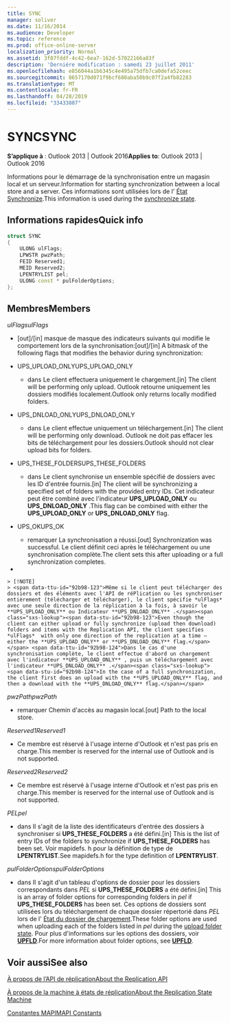 ```yaml
---
title: SYNC
manager: soliver
ms.date: 11/16/2014
ms.audience: Developer
ms.topic: reference
ms.prod: office-online-server
localization_priority: Normal
ms.assetid: 3f07fddf-4c42-6ea7-162d-57022166a83f
description: 'Derniére modification : samedi 23 juillet 2011'
ms.openlocfilehash: e856044a1b6345c4e495a75dfb7ca0defa52ceec
ms.sourcegitcommit: 8657170d071f9bcf680aba50b9c07f2a4fb82283
ms.translationtype: MT
ms.contentlocale: fr-FR
ms.lasthandoff: 04/28/2019
ms.locfileid: "33433807"
---
```

# <a name="sync"></a><span data-ttu-id="92b98-103">SYNC</span><span class="sxs-lookup"><span data-stu-id="92b98-103">SYNC</span></span>

  
  
<span data-ttu-id="92b98-104">**S’applique à** : Outlook 2013 | Outlook 2016</span><span class="sxs-lookup"><span data-stu-id="92b98-104">**Applies to**: Outlook 2013 | Outlook 2016</span></span> 
  
<span data-ttu-id="92b98-105">Informations pour le démarrage de la synchronisation entre un magasin local et un serveur.</span><span class="sxs-lookup"><span data-stu-id="92b98-105">Information for starting synchronization between a local store and a server.</span></span> <span data-ttu-id="92b98-106">Ces informations sont utilisées lors de l' [État Synchronize](synchronize-state.md).</span><span class="sxs-lookup"><span data-stu-id="92b98-106">This information is used during the [synchronize state](synchronize-state.md).</span></span>
  
## <a name="quick-info"></a><span data-ttu-id="92b98-107">Informations rapides</span><span class="sxs-lookup"><span data-stu-id="92b98-107">Quick info</span></span>

```cpp
struct SYNC 
{ 
    ULONG ulFlags; 
    LPWSTR pwzPath; 
    FEID Reserved1; 
    MEID Reserved2; 
    LPENTRYLIST pel; 
    ULONG const * pulFolderOptions; 
};
```

## <a name="members"></a><span data-ttu-id="92b98-108">Membres</span><span class="sxs-lookup"><span data-stu-id="92b98-108">Members</span></span>

 <span data-ttu-id="92b98-109">_ulFlags_</span><span class="sxs-lookup"><span data-stu-id="92b98-109">_ulFlags_</span></span>
  
- <span data-ttu-id="92b98-110">[out]/[in] masque de masque des indicateurs suivants qui modifie le comportement lors de la synchronisation:</span><span class="sxs-lookup"><span data-stu-id="92b98-110">[out]/[in] A bitmask of the following flags that modifies the behavior during synchronization:</span></span>
    
- <span data-ttu-id="92b98-111">UPS_UPLOAD_ONLY</span><span class="sxs-lookup"><span data-stu-id="92b98-111">UPS_UPLOAD_ONLY</span></span>
    
  - <span data-ttu-id="92b98-112">dans Le client effectuera uniquement le chargement.</span><span class="sxs-lookup"><span data-stu-id="92b98-112">[in] The client will be performing only upload.</span></span> <span data-ttu-id="92b98-113">Outlook retourne uniquement les dossiers modifiés localement.</span><span class="sxs-lookup"><span data-stu-id="92b98-113">Outlook only returns locally modified folders.</span></span>
    
- <span data-ttu-id="92b98-114">UPS_DNLOAD_ONLY</span><span class="sxs-lookup"><span data-stu-id="92b98-114">UPS_DNLOAD_ONLY</span></span>
    
  - <span data-ttu-id="92b98-115">dans Le client effectue uniquement un téléchargement.</span><span class="sxs-lookup"><span data-stu-id="92b98-115">[in] The client will be performing only download.</span></span> <span data-ttu-id="92b98-116">Outlook ne doit pas effacer les bits de téléchargement pour les dossiers.</span><span class="sxs-lookup"><span data-stu-id="92b98-116">Outlook should not clear upload bits for folders.</span></span>
    
- <span data-ttu-id="92b98-117">UPS_THESE_FOLDERS</span><span class="sxs-lookup"><span data-stu-id="92b98-117">UPS_THESE_FOLDERS</span></span>
    
  - <span data-ttu-id="92b98-118">dans Le client synchronise un ensemble spécifié de dossiers avec les ID d'entrée fournis.</span><span class="sxs-lookup"><span data-stu-id="92b98-118">[in] The client will be synchronizing a specified set of folders with the provided entry IDs.</span></span> <span data-ttu-id="92b98-119">Cet indicateur peut être combiné avec l'indicateur **UPS_UPLOAD_ONLY** ou **UPS_DNLOAD_ONLY** .</span><span class="sxs-lookup"><span data-stu-id="92b98-119">This flag can be combined with either the **UPS_UPLOAD_ONLY** or **UPS_DNLOAD_ONLY** flag.</span></span> 
    
- <span data-ttu-id="92b98-120">UPS_OK</span><span class="sxs-lookup"><span data-stu-id="92b98-120">UPS_OK</span></span>
    
  - <span data-ttu-id="92b98-121">remarquer La synchronisation a réussi.</span><span class="sxs-lookup"><span data-stu-id="92b98-121">[out] Synchronization was successful.</span></span> <span data-ttu-id="92b98-122">Le client définit ceci après le téléchargement ou une synchronisation complète.</span><span class="sxs-lookup"><span data-stu-id="92b98-122">The client sets this after uploading or a full synchronization completes.</span></span>
    
- 
    
    > [!NOTE]
    > <span data-ttu-id="92b98-123">Même si le client peut télécharger des dossiers et des éléments avec l'API de réPlication ou les synchroniser entièrement (télécharger et télécharger), le client spécifie *ulFlags* avec une seule direction de la réplication à la fois, à savoir le **UPS_UPLOAD_ONLY** ou Indicateur **UPS_DNLOAD_ONLY** .</span><span class="sxs-lookup"><span data-stu-id="92b98-123">Even though the client can either upload or fully synchronize (upload then download) folders and items with the Replication API, the client specifies  *ulFlags*  with only one direction of the replication at a time — either the **UPS_UPLOAD_ONLY** or **UPS_DNLOAD_ONLY** flag.</span></span> <span data-ttu-id="92b98-124">Dans le cas d'une synchronisation complète, le client effectue d'abord un chargement avec l'indicateur **UPS_UPLOAD_ONLY** , puis un téléchargement avec l'indicateur **UPS_DNLOAD_ONLY** .</span><span class="sxs-lookup"><span data-stu-id="92b98-124">In the case of a full synchronization, the client first does an upload with the **UPS_UPLOAD_ONLY** flag, and then a download with the **UPS_DNLOAD_ONLY** flag.</span></span> 
  
 <span data-ttu-id="92b98-125">_pwzPath_</span><span class="sxs-lookup"><span data-stu-id="92b98-125">_pwzPath_</span></span>
  
- <span data-ttu-id="92b98-126">remarquer Chemin d'accès au magasin local.</span><span class="sxs-lookup"><span data-stu-id="92b98-126">[out] Path to the local store.</span></span>
    
 <span data-ttu-id="92b98-127">_Reserved1_</span><span class="sxs-lookup"><span data-stu-id="92b98-127">_Reserved1_</span></span>
  
- <span data-ttu-id="92b98-128">Ce membre est réservé à l'usage interne d'Outlook et n'est pas pris en charge.</span><span class="sxs-lookup"><span data-stu-id="92b98-128">This member is reserved for the internal use of Outlook and is not supported.</span></span>
    
 <span data-ttu-id="92b98-129">_Reserved2_</span><span class="sxs-lookup"><span data-stu-id="92b98-129">_Reserved2_</span></span>
  
- <span data-ttu-id="92b98-130">Ce membre est réservé à l'usage interne d'Outlook et n'est pas pris en charge.</span><span class="sxs-lookup"><span data-stu-id="92b98-130">This member is reserved for the internal use of Outlook and is not supported.</span></span>
    
 <span data-ttu-id="92b98-131">*PEL*</span><span class="sxs-lookup"><span data-stu-id="92b98-131">*pel*</span></span> 
  
- <span data-ttu-id="92b98-132">dans Il s'agit de la liste des identificateurs d'entrée des dossiers à synchroniser si **UPS_THESE_FOLDERS** a été défini.</span><span class="sxs-lookup"><span data-stu-id="92b98-132">[in] This is the list of entry IDs of the folders to synchronize if **UPS_THESE_FOLDERS** has been set.</span></span> <span data-ttu-id="92b98-133">Voir mapidefs. h pour la définition de type de **LPENTRYLIST**.</span><span class="sxs-lookup"><span data-stu-id="92b98-133">See mapidefs.h for the type definition of **LPENTRYLIST**.</span></span> 
    
 <span data-ttu-id="92b98-134">_pulFolderOptions_</span><span class="sxs-lookup"><span data-stu-id="92b98-134">_pulFolderOptions_</span></span>
  
- <span data-ttu-id="92b98-135">dans Il s'agit d'un tableau d'options de dossier pour les dossiers correspondants dans *PEL* si **UPS_THESE_FOLDERS** a été défini.</span><span class="sxs-lookup"><span data-stu-id="92b98-135">[in] This is an array of folder options for corresponding folders in  *pel*  if **UPS_THESE_FOLDERS** has been set.</span></span> <span data-ttu-id="92b98-136">Ces options de dossiers sont utilisées lors du téléchargement de chaque dossier répertorié dans *PEL* lors de l' [État du dossier de chargement](upload-folder-state.md).</span><span class="sxs-lookup"><span data-stu-id="92b98-136">These folder options are used when uploading each of the folders listed in  *pel*  during the [upload folder state](upload-folder-state.md).</span></span> <span data-ttu-id="92b98-137">Pour plus d'informations sur les options des dossiers, voir **[UPFLD](upfld.md)**.</span><span class="sxs-lookup"><span data-stu-id="92b98-137">For more information about folder options, see **[UPFLD](upfld.md)**.</span></span> 
    
## <a name="see-also"></a><span data-ttu-id="92b98-138">Voir aussi</span><span class="sxs-lookup"><span data-stu-id="92b98-138">See also</span></span>



[<span data-ttu-id="92b98-139">À propos de l’API de réplication</span><span class="sxs-lookup"><span data-stu-id="92b98-139">About the Replication API</span></span>](about-the-replication-api.md)
  
[<span data-ttu-id="92b98-140">À propos de la machine à états de réplication</span><span class="sxs-lookup"><span data-stu-id="92b98-140">About the Replication State Machine</span></span>](about-the-replication-state-machine.md)
  
[<span data-ttu-id="92b98-141">Constantes MAPI</span><span class="sxs-lookup"><span data-stu-id="92b98-141">MAPI Constants</span></span>](mapi-constants.md)

